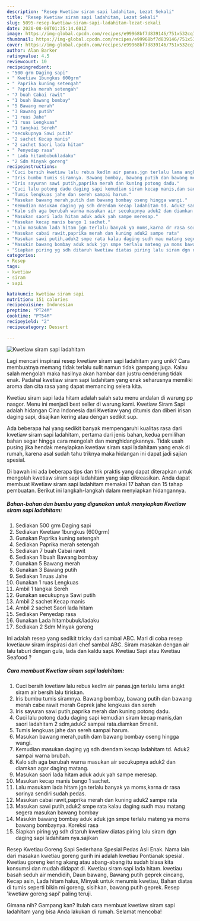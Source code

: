 ```yaml
---
description: "Resep Kwetiaw siram sapi ladahitam, Lezat Sekali"
title: "Resep Kwetiaw siram sapi ladahitam, Lezat Sekali"
slug: 5095-resep-kwetiaw-siram-sapi-ladahitam-lezat-sekali
date: 2020-08-08T01:35:14.601Z
image: https://img-global.cpcdn.com/recipes/e99968bf7d839146/751x532cq70/kwetiaw-siram-sapi-ladahitam-foto-resep-utama.jpg
thumbnail: https://img-global.cpcdn.com/recipes/e99968bf7d839146/751x532cq70/kwetiaw-siram-sapi-ladahitam-foto-resep-utama.jpg
cover: https://img-global.cpcdn.com/recipes/e99968bf7d839146/751x532cq70/kwetiaw-siram-sapi-ladahitam-foto-resep-utama.jpg
author: Alan Barker
ratingvalue: 4.5
reviewcount: 10
recipeingredient:
- "500 grm Daging sapi"
- " Kwetiaw 1bungkus 600grm"
- " Paprika kuning setengah"
- " Paprika merah setengah"
- "7 buah Cabai rawit"
- "1 buah Bawang bombay"
- "5 Bawang merah"
- "3 Bawang putih"
- "1 ruas Jahe"
- "1 ruas Lengkuas"
- "1 tangkai Sereh"
- "secukupnya Sawi putih"
- "2 sachet Kecap manis"
- "2 sachet Saori lada hitam"
- " Penyedap rasa"
- " Lada hitambubukladaku"
- "2 Sdm Minyak goreng"
recipeinstructions:
- "Cuci bersih kwetiaw lalu rebus kedlm air panas.jgn terlalu lama angkt siram air bersih lalu tiriskan."
- "Iris bumbu tumis siramnya. Bawang bombay, bawang putih dan bawang merah cabe rawit merah Geprek jahe lengkuas dan sereh"
- "Iris sayuran sawi putih,paprika merah dan kuning potong dadu."
- "Cuci lalu potong dadu daging sapi kemudian siram kecap manis,dan saori ladahitam 2 sdm,aduk2 sampai rata.diamkan 5menit."
- "Tumis lengkuas jahe dan sereh sampai harum."
- "Masukan bawang merah,putih dam bawang bombay oseng hingga wangi."
- "Kemudian masukan daging yg sdh drendam kecap ladahitam td. Aduk2 sampai warna brubah."
- "Kalo sdh aga berubah warna masukan air secukupnya aduk2 dan diamkan agar daging matang."
- "Masukan saori lada hitam aduk aduk yah sampe meresap."
- "Masukan kecap manis bango 1 sachet."
- "Lalu masukam lada hitam jgn terlalu banyak ya moms,karna dr rasa sorinya sendiri sudah pedas."
- "Masukan cabai rawit,paprika merah dan kuning aduk2 sampe rata"
- "Masukan sawi putih,aduk2 smpe rata kalau daging sudh mau matang segera masukan bawang bombay"
- "Masukin bawang bombay aduk aduk jgn smpe terlalu mateng ya moms bawang bombaynya. Koreksi rasa"
- "Siapkan piring yg sdh ditaruh kwetiaw diatas piring lalu siram dgn daging sapi ladahitam nya.sajikan"
categories:
- Resep
tags:
- kwetiaw
- siram
- sapi

katakunci: kwetiaw siram sapi 
nutrition: 151 calories
recipecuisine: Indonesian
preptime: "PT24M"
cooktime: "PT54M"
recipeyield: "2"
recipecategory: Dessert

---
```



![Kwetiaw siram sapi ladahitam](https://img-global.cpcdn.com/recipes/e99968bf7d839146/751x532cq70/kwetiaw-siram-sapi-ladahitam-foto-resep-utama.jpg)

Lagi mencari inspirasi resep kwetiaw siram sapi ladahitam yang unik? Cara membuatnya memang tidak terlalu sulit namun tidak gampang juga. Kalau salah mengolah maka hasilnya akan hambar dan justru cenderung tidak enak. Padahal kwetiaw siram sapi ladahitam yang enak seharusnya memiliki aroma dan cita rasa yang dapat memancing selera kita.

Kwetiau siram sapi lada hitam adalah salah satu menu andalan di warung pp nasgor. Menu ini menjadi best seller di warung kami. Kwetiaw Siram Sapi adalah hidangan Cina Indonesia dari Kwetiaw yang ditumis dan diberi irisan daging sapi, disajikan kering atau dengan sedikit sup.

Ada beberapa hal yang sedikit banyak mempengaruhi kualitas rasa dari kwetiaw siram sapi ladahitam, pertama dari jenis bahan, kedua pemilihan bahan segar hingga cara mengolah dan menghidangkannya. Tidak usah pusing jika hendak menyiapkan kwetiaw siram sapi ladahitam yang enak di rumah, karena asal sudah tahu triknya maka hidangan ini dapat jadi sajian spesial.


Di bawah ini ada beberapa tips dan trik praktis yang dapat diterapkan untuk mengolah kwetiaw siram sapi ladahitam yang siap dikreasikan. Anda dapat membuat Kwetiaw siram sapi ladahitam memakai 17 bahan dan 15 tahap pembuatan. Berikut ini langkah-langkah dalam menyiapkan hidangannya.

<!--inarticleads1-->

##### Bahan-bahan dan bumbu yang digunakan untuk menyiapkan Kwetiaw siram sapi ladahitam:

1. Sediakan 500 grm Daging sapi
1. Sediakan  Kwetiaw 1bungkus (600grm)
1. Gunakan  Paprika kuning setengah
1. Sediakan  Paprika merah setengah
1. Sediakan 7 buah Cabai rawit
1. Sediakan 1 buah Bawang bombay
1. Gunakan 5 Bawang merah
1. Gunakan 3 Bawang putih
1. Sediakan 1 ruas Jahe
1. Gunakan 1 ruas Lengkuas
1. Ambil 1 tangkai Sereh
1. Gunakan secukupnya Sawi putih
1. Ambil 2 sachet Kecap manis
1. Ambil 2 sachet Saori lada hitam
1. Sediakan  Penyedap rasa
1. Gunakan  Lada hitambubuk/ladaku
1. Sediakan 2 Sdm Minyak goreng


Ini adalah resep yang sedikit tricky dari sambal ABC. Mari di coba resep kwetiauw siram inspirasi dari chef sambal ABC. Siram masakan dengan air lalu taburi dengan gula, lada dan kaldu sapi. Kwetiau Sapi atau Kwetiau Seafood ? 

<!--inarticleads2-->

##### Cara membuat Kwetiaw siram sapi ladahitam:

1. Cuci bersih kwetiaw lalu rebus kedlm air panas.jgn terlalu lama angkt siram air bersih lalu tiriskan.
1. Iris bumbu tumis siramnya. Bawang bombay, bawang putih dan bawang merah cabe rawit merah Geprek jahe lengkuas dan sereh
1. Iris sayuran sawi putih,paprika merah dan kuning potong dadu.
1. Cuci lalu potong dadu daging sapi kemudian siram kecap manis,dan saori ladahitam 2 sdm,aduk2 sampai rata.diamkan 5menit.
1. Tumis lengkuas jahe dan sereh sampai harum.
1. Masukan bawang merah,putih dam bawang bombay oseng hingga wangi.
1. Kemudian masukan daging yg sdh drendam kecap ladahitam td. Aduk2 sampai warna brubah.
1. Kalo sdh aga berubah warna masukan air secukupnya aduk2 dan diamkan agar daging matang.
1. Masukan saori lada hitam aduk aduk yah sampe meresap.
1. Masukan kecap manis bango 1 sachet.
1. Lalu masukam lada hitam jgn terlalu banyak ya moms,karna dr rasa sorinya sendiri sudah pedas.
1. Masukan cabai rawit,paprika merah dan kuning aduk2 sampe rata
1. Masukan sawi putih,aduk2 smpe rata kalau daging sudh mau matang segera masukan bawang bombay
1. Masukin bawang bombay aduk aduk jgn smpe terlalu mateng ya moms bawang bombaynya. Koreksi rasa
1. Siapkan piring yg sdh ditaruh kwetiaw diatas piring lalu siram dgn daging sapi ladahitam nya.sajikan


Resep Kwetiau Goreng Sapi Sederhana Spesial Pedas Asli Enak. Nama lain dari masakan kwetiau goreng gurih ini adalah kwetiau Pontianak spesial. Kwetiau goreng kering akang atau abang-abang itu sudah biasa kita konsumsi dan mudah didapat di. Kwetiau siram sapi lada hitam. kwetiau basah seduh air mendidih, Daun bawang, Bawang putih geprek cincang, Kecap asin, Lada hitam halus, Minyak untuk menumis kwetiau, Bahan diatas di tumis seperti bikin mi goreng, sisihkan, bawang putih geprek. Resep &#39;kwetiaw goreng sapi&#39; paling teruji. 

Gimana nih? Gampang kan? Itulah cara membuat kwetiaw siram sapi ladahitam yang bisa Anda lakukan di rumah. Selamat mencoba!
